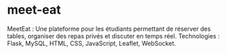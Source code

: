 # meet-eat
MeetEat : Une plateforme pour les étudiants permettant de réserver des tables, organiser des repas privés et discuter en temps réel.  Technologies : Flask, MySQL, HTML, CSS, JavaScript, Leaflet, WebSocket.
